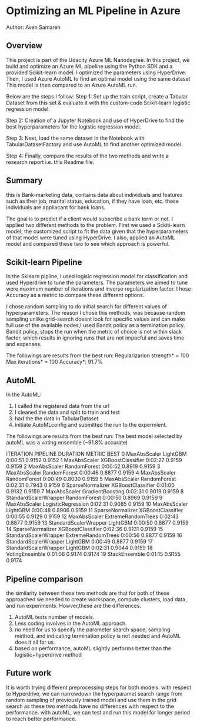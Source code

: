 # Optimizing an ML Pipeline in Azure
Author: Aven Samareh

## Overview
This project is part of the Udacity Azure ML Nanodegree.
In this project, we build and optimize an Azure ML pipeline using the Python SDK and a provided Scikit-learn model.
I optimized the parameters using HyperDrive.
Then, I used Azure AutoML to find an optimal model using the same dataset
This model is then compared to an Azure AutoML run.

Below are the steps I follow:
Step 1: Set up the train script, create a Tabular Dataset from this set & evaluate it with the custom-code Scikit-learn logistic regression model.

Step 2: Creation of a Jupyter Notebook and use of HyperDrive to find the best hyperparameters for the logistic regression model.

Step 3: Next, load the same dataset in the Notebook with TabularDatasetFactory and use AutoML to find another optimized model.

Step 4: Finally, compare the results of the two methods and write a research report i.e. this Readme file.


## Summary



this is Bank-marketing data, contains data about individuals and features such as their job, marital status, education, if they have loan, etc. these individuals are appliacant for bank loans.  

The goal is to predict if a client would subscribe a bank term or not. I applied two different methods to the problem. First we used a Sckiti-learn model; the customized script to fit the data given that the hyperparameters of that model were tuned using HyperDrive. I also, applied an AutoML model and compared these two to see which approach is powerful.



## Scikit-learn Pipeline


In the Sklearn pipline, I used logisic regression model for classification and used Hyperdrive to tune the parameters. The parameters we aimed to tune were maximum number of iterations and inverse regularization factor. I hose Accuracy as a metric to compare these different options. 



I chose random sampling to do initial search for different values of hyperparameters. The reason I chose this methods, was because random sampling unlike grid-search doesnt look for specific values and can make full use of the available nodes,I used Bandit policy as a termination policy. Bandit policy, stops the run when the metric of choice is not within slack factor, which results in ignoring runs that are not impacful and saves time and expenses.

The followings are results from the best run:
Regularizarion strength* = 100
Max iterations* = 100
Accuracy*: 91.7%



## AutoML


In the AutoML:
1. I called the registered data from the url
2. I cleaned the data and split to train and test
3. had the the data in TabularDataset
4. initiate AutoMLconfig and submitted the run to the expermient.

The followings are results from the best run:
The best model selected by autoML was a voting ensemble (~91.8% accurate)

 ITERATION   PIPELINE                                       DURATION      METRIC      BEST
         0   MaxAbsScaler LightGBM                          0:00:51       0.9152    0.9152
         1   MaxAbsScaler XGBoostClassifier                 0:02:27       0.9159    0.9159
         2   MaxAbsScaler RandomForest                      0:00:52       0.8919    0.9159
         3   MaxAbsScaler RandomForest                      0:00:46       0.8877    0.9159
         4   MaxAbsScaler RandomForest                      0:00:49       0.8030    0.9159
         5   MaxAbsScaler RandomForest                      0:02:31       0.7943    0.9159
         6   SparseNormalizer XGBoostClassifier             0:01:00       0.9132    0.9159
         7   MaxAbsScaler GradientBoosting                  0:02:31       0.9019    0.9159
         8   StandardScalerWrapper RandomForest             0:00:50       0.8969    0.9159
         9   MaxAbsScaler LogisticRegression                0:02:31       0.9085    0.9159
        10   MaxAbsScaler LightGBM                          0:00:48       0.8906    0.9159
        11   SparseNormalizer XGBoostClassifier             0:00:55       0.9129    0.9159
        12   MaxAbsScaler ExtremeRandomTrees                0:02:43       0.8877    0.9159
        13   StandardScalerWrapper LightGBM                 0:00:50       0.8877    0.9159
        14   SparseNormalizer XGBoostClassifier             0:02:36       0.9131    0.9159
        15   StandardScalerWrapper ExtremeRandomTrees       0:00:56       0.8877    0.9159
        16   StandardScalerWrapper LightGBM                 0:00:49       0.8877    0.9159
        17   StandardScalerWrapper LightGBM                 0:02:31       0.9044    0.9159
        18    VotingEnsemble                                0:01:06       0.9174    0.9174
        19    StackEnsemble                                 0:01:15       0.9155    0.9174

## Pipeline comparison

the similarity between these two methods are that for both of these approached we needed to create workspace, compute clusters, load data, and run experiments. Howver,these are the differences.

1. AutoML tests number of models.
2. Less coding involves in the AutoML approach.
3. no need for us to specify the parameter search space, sampling method, and indicating termination policy is not needed and AutoML does it all for us.
4. based on performance, autoML slightly performs better than the logistic+hyperdrive method

## Future work

It is worth trying different preprocessing steps for both models.
with respect to Hyperdrive, we can narrowdown the hyperparamet search range from random sampling of previously trained model and use them in the grid search as these two methods have no differences with respect to the performance.
with autoML, we can test and run this model for longer period to reach better performance.



